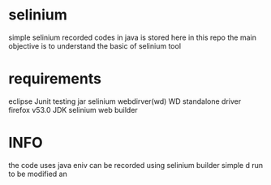# selinium
simple selinium recorded codes in java is stored here in this repo
the main objective is to understand the basic of selinium tool

# requirements
eclipse
Junit testing jar
selinium webdirver(wd)
WD standalone driver
firefox v53.0
JDK
selinium web builder

# INFO
the code uses java eniv
can be recorded using selinium builder
simple d run to be modified an 
